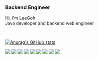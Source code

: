 ### Backend Engineer
Hi, i'm LeeGoh <br>
Java developer and backend web engineer

<br>

[![Anurag's GitHub stats](https://github-readme-stats.vercel.app/api?username=LeeGoh)](https://github.com/LeeGoh/github-readme-stats)
<br>

<img src="https://img.shields.io/badge/Java-007396?style=flat-square&logo=java&logoColor=white"></a>
<img src="https://img.shields.io/badge/Spring-6DB33F?style=flat-square&logo=Spring&logoColor=white"></a>
<img src="https://img.shields.io/badge/SpringBoot-6DB33F?style=flat-square&logo=Springboot&logoColor=white"></a>
<img src="https://img.shields.io/badge/Git-F05032?style=flat-square&logo=Git&logoColor=white"></a>
<img src="https://img.shields.io/badge/AWS-232F3E?style=flat-square&logo=AmazonAWS&logoColor=white"></a>
<img src="https://img.shields.io/badge/mysql-4479A1?style=flat-square&logo=mysql&logoColor=white"></a>
<img src="https://img.shields.io/badge/Python-3776AB?style=flat-square&logo=python&logoColor=white"></a>
<img src="https://img.shields.io/badge/Html-E34F26?style=flat-square&logo=html5&logoColor=white"></a>
<img src="https://img.shields.io/badge/Css-1572B6?style=flat-square&logo=css3&logoColor=white"></a>




